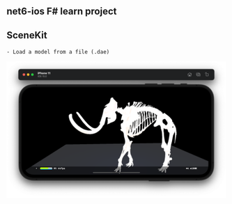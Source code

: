 ## net6-ios F# learn project


## SceneKit
    - Load a model from a file (.dae)
![mammoth-skeleton](FsLearn/woolly-mammoth-skeleton.png)
